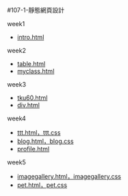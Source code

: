 #107-1-靜態網頁設計

week1
* [intro.html](https://github.com/TsaiHsingJu/107-1-Static-web-design/tree/master/w01)


week2
* [table.html](https://github.com/TsaiHsingJu/107-1-Static-web-design/tree/master/w02 )
*  [myclass.html](https://github.com/TsaiHsingJu/107-1-Static-web-design/tree/master/w02-2)



week3
* [tku60.html](https://github.com/TsaiHsingJu/107-1-Static-web-design/tree/master/w03)
*  [div.html](https://github.com/TsaiHsingJu/107-1-Static-web-design/tree/master/w03-2)




week4 
* [ttt.html，ttt.css](https://github.com/TsaiHsingJu/107-1-Static-web-design/tree/master/w04)
*  [blog.html，blog.css](https://github.com/TsaiHsingJu/107-1-Static-web-design/tree/master/w04)
*  [profile.html](https://github.com/TsaiHsingJu/107-1-Static-web-design/tree/master/w04-2)






week5 
* [imagegallery.html，imagegallery.css](https://github.com/TsaiHsingJu/107-1-Static-web-design/tree/master/w05)
* [pet.html，pet.css](https://github.com/TsaiHsingJu/107-1-Static-web-design/tree/master/w05)



<!--stackedit_data:
eyJoaXN0b3J5IjpbLTc2OTM4ODM2MF19
-->